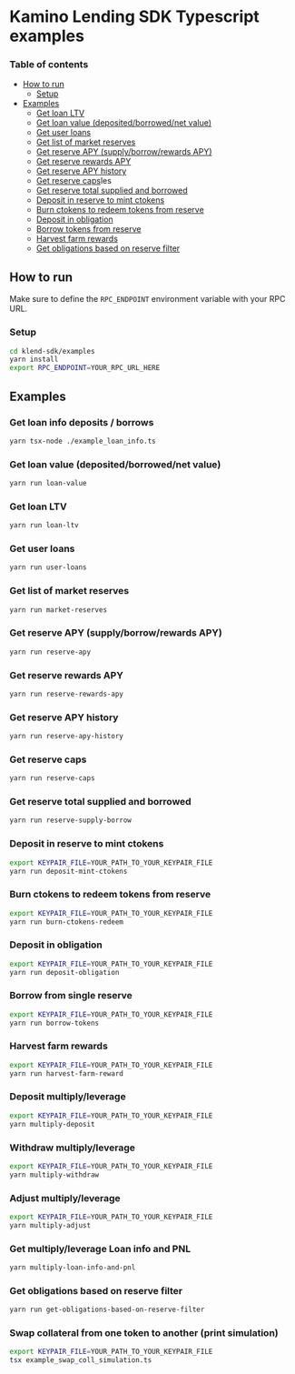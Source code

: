 # Kamino Lending SDK Typescript examples

### Table of contents

- [How to run](#how-to-run)
  - [Setup](#setup)
- [Examples](#examples)
  - [Get loan LTV](#get-loan-ltv)
  - [Get loan value (deposited/borrowed/net value)](#get-loan-value-depositedborrowednet-value)
  - [Get user loans](#get-user-loans)
  - [Get list of market reserves](#get-list-of-market-reserves)
  - [Get reserve APY (supply/borrow/rewards APY)](#get-reserve-apy-supplyborrowrewards-apy)
  - [Get reserve rewards APY](#get-reserve-rewards-apy)
  - [Get reserve APY history](#get-reserve-apy-history)
  - [Get reserve caps](#get-reserve-caps)les
  - [Get reserve total supplied and borrowed](#get-reserve-total-supplied-and-borrowed)
  - [Deposit in reserve to mint ctokens](#deposit-in-reserve-to-mint-ctokens)
  - [Burn ctokens to redeem tokens from reserve](#burn-ctokens-to-redeem-tokens-from-reserve)
  - [Deposit in obligation](#deposit-in-obligation)
  - [Borrow tokens from reserve](#borrow-from-single-reserve)
  - [Harvest farm rewards](#harvest-farm-rewards)
  - [Get obligations based on reserve filter](#get-obligations-based-on-reserve-filter)

## How to run

Make sure to define the `RPC_ENDPOINT` environment variable with your RPC URL.

### Setup

```bash
cd klend-sdk/examples
yarn install
export RPC_ENDPOINT=YOUR_RPC_URL_HERE
```

## Examples

### Get loan info deposits / borrows

```bash
yarn tsx-node ./example_loan_info.ts
```

### Get loan value (deposited/borrowed/net value)

```bash
yarn run loan-value
```

### Get loan LTV

```bash
yarn run loan-ltv
```

### Get user loans

```bash
yarn run user-loans
```

### Get list of market reserves

```bash
yarn run market-reserves
```

### Get reserve APY (supply/borrow/rewards APY)

```bash
yarn run reserve-apy
```

### Get reserve rewards APY

```bash
yarn run reserve-rewards-apy
```

### Get reserve APY history

```bash
yarn run reserve-apy-history
```

### Get reserve caps

```bash
yarn run reserve-caps
```

### Get reserve total supplied and borrowed

```bash
yarn run reserve-supply-borrow
```

### Deposit in reserve to mint ctokens

```bash
export KEYPAIR_FILE=YOUR_PATH_TO_YOUR_KEYPAIR_FILE
yarn run deposit-mint-ctokens
```

### Burn ctokens to redeem tokens from reserve

```bash
export KEYPAIR_FILE=YOUR_PATH_TO_YOUR_KEYPAIR_FILE
yarn run burn-ctokens-redeem
```

### Deposit in obligation

```bash
export KEYPAIR_FILE=YOUR_PATH_TO_YOUR_KEYPAIR_FILE
yarn run deposit-obligation
```

### Borrow from single reserve

```bash
export KEYPAIR_FILE=YOUR_PATH_TO_YOUR_KEYPAIR_FILE
yarn run borrow-tokens
```

### Harvest farm rewards

```bash
export KEYPAIR_FILE=YOUR_PATH_TO_YOUR_KEYPAIR_FILE
yarn run harvest-farm-reward
```

### Deposit multiply/leverage

```bash
export KEYPAIR_FILE=YOUR_PATH_TO_YOUR_KEYPAIR_FILE
yarn multiply-deposit
```

### Withdraw multiply/leverage

```bash
export KEYPAIR_FILE=YOUR_PATH_TO_YOUR_KEYPAIR_FILE
yarn multiply-withdraw
```

### Adjust multiply/leverage

```bash
export KEYPAIR_FILE=YOUR_PATH_TO_YOUR_KEYPAIR_FILE
yarn multiply-adjust
```

### Get multiply/leverage Loan info and PNL

```bash
yarn multiply-loan-info-and-pnl
```

### Get obligations based on reserve filter

```bash
yarn run get-obligations-based-on-reserve-filter
```

### Swap collateral from one token to another (print simulation)

```bash
export KEYPAIR_FILE=YOUR_PATH_TO_YOUR_KEYPAIR_FILE
tsx example_swap_coll_simulation.ts
```
